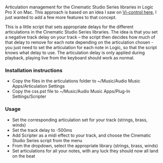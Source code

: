 Articulation management for the Cinematic Studio Series libraries in Logic Pro X on Mac. This approach is based on an idea I saw on [Vi-control here](https://vi-control.net/community/threads/free-permanent-fix-for-css-legato.71972/), I just wanted to add a few more features to that concept. 

This is a little script that sets appropriate delays for the different articulations in the Cinematic Studio Series libraries. The idea is that you set a negative track delay on your track – the script then decides how much of that delay to remove for each note depending on the articulation chosen - you just need to set the articulation for each note in Logic, so that the script knows what delay to use. The articulation delay is only applied during playback, playing live from the keyboard should work as normal. 

### Installation instructions

- Copy the files in the articulations folder to ~/Music/Audio Music Apps/Articulation Settings
- Copy the css.pst file to ~/Music/Audio Music Apps/Plug-In Settings/Scripter

### Usage

- Set the corresponding articulation set for your track (strings, brass, winds) 
- Set the track delay to -500ms 
- Add Scripter as a midi effect to your track, and choose the Cinematic Studio Series script from the menu
- From the dropdown, select the appropriate library (strings, brass, winds) 
- Set articulations for all your notes, with any luck they should now all land on the beat 
